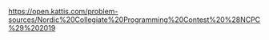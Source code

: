 https://open.kattis.com/problem-sources/Nordic%20Collegiate%20Programming%20Contest%20%28NCPC%29%202019